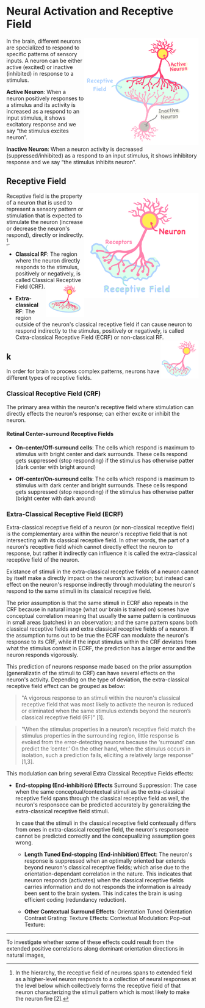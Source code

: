 <h1> Neural Activation and Receptive Field </h1>

  <img src="images/active_inactive_neuron.png" width="300" align="right"/>


  

  In the brain, different neurons are specialized to respond to specific patterns of sensory inputs. 
  A neuron can be either active (excited) or inactive (inhibited) in response to a stimulus.

  **Active Neuron**: When a neuron positively responses to a stimulus and its activity is increased as a respond
  to an input stimulus, it shows excitatory response and we say “the stimulus excites neuron”.
  
  **Inactive Neuron**: When a neuron activity is decreased (suppressed/inhibited) as a respond to an input stimulus, 
  it shows inhibitory response and we say “the stimulus inhibits neuron”.


<h2>Receptive Field</h2>

  <img src="images/receptive_field.png" width="300" align="right"/>


Receptive field is the property of a neuron that is used to represent a sensory pattern or stimulation that is 
expected to stimulate the neuron (increase or decrease the neuron's respond), directly or indirectly. [^longnote]. 


* **Classical RF**: The region where the neuron directly responds to the stimulus, positively or negatively, is called Classical Receptive Field (CRF).
  <img src="images/neural_receptive_field.png" width="100" align="right"/>

* **Extra-classical RF**: The region outside of the neuron's classical receptive field if can cause neuron to respond indirectly to the stimulus, positively or negatively, is called Cxtra-classical Receptive Field (ECRF) or non-classical RF.
  <img src="images/neural_receptive_field_real.png" width="100" align="right"/>

k
------------------------------------------------------
  [^longnote]: In the hierarchy, the receptive field of neurons spans to extended field as a 
  higher-level neuron responds to a collection of neural responses at the level 
  below which collectively forms the receptive field of that neuron characterizing
  the stimuli pattern which is most likely to make the neuron fire [2]. 


In order for brain to process complex patterns, neurons have different types of receptive fields.



  <h3>Classical Receptive Field (CRF)</h3>
  
  The primary area within the neuron's receptive field where stimulation can 
  directly effects the neuron's response; can either excite or inhibit the neuron.

  <h4> Retinal Center-surround Receptive Fields </h4>
  
  * **On-center/Off-surround cells**: The cells which respond is maximum to stimulus with bright center
    and dark surrounds. These cells respond gets suppressed (stop responding) if the stimulus has otherwise patter (dark center
    with bright around)
    
  * **Off-center/On-surround cells**: The cells which respond is maximum to stimulus with dark center
    and bright surrounds. These cells respond gets suppressed (stop responding) if the stimulus has otherwise
    patter (bright center with dark around)




  <h3> Extra-Classical Receptive Field (ECRF) </h3>
  
   Extra-classical receptive field of a neuron (or non-classical receptive field)
   is the complementary area within the neuron's receptive field that is not intersecting
   with its classical receptive field. In other words, the part of a neuron's receptive field 
   which cannot directly effect the neuron to response, but rather it indirectly can
   influence it is called the extra-classical receptive field of the neuron. 
   
   Existance of stimuli in the extra-classical receptive fields of a neuron cannot by 
   itself make a directly impact on the neuron's activation; but instead can effect 
   on the neuron's response indirectly through modulating the neuron's respond to the 
   same stimuli in its classical receptive field. 
   
   The prior assumption is that the same stimuli in ECRF also repeats in the CRF 
   because in natural image (what our brain is trained on) scenes have conceptual 
   correlation meaning that usually the same pattern is continuous in small areas 
   (patches) in an observation; and the same pattern spans both classical receptive 
   fields and extra classical receptive fields of a neuron. If the assumption turns
   out to be true the ECRF can modulate the neuron's response to its CRF, while if 
   the input stimulus within the CRF deviates from what the stimulus context in 
   ECRF, the prediction has a larger error and the neuron responds vigorously.

   This prediction of neurons response made based on the prior assumption (generalizatin
   of the stimuli to CRF) can have several effects on the neuron's activity. Depending on 
   the type of deviation, the extra-classical receptive field effect can be grouped as below:
  
   > "A vigorous response to an stimuli within the neuron's classical receptive field 
   that was most likely to activate the neuron is reduced or eliminated when the same 
   stimulus extends beyond the neuron’s classical receptive field (RF)" [1].
    
   > "When the stimulus properties in a neuron’s receptive field
   match the stimulus properties in the surrounding region, little
   response is evoked from the error-detecting neurons because the
  ‘surround’ can predict the ‘center.’ On the other hand, when the
   stimulus occurs in isolation, such a prediction fails, eliciting a
   relatively large response" [1,3].

   This modulation can bring several Extra Classical Receptive 
   Fields effects:
   
   * **End-stopping (End-inhibition) Effects**
     Surround Suppression: The case when the same conceptual/contextual stimuli as
     the extra-classical receptive field spans through the classical receptive field as
     well, the neuron's responsece can  be predicted accurately by generalizing the
     extra-classical receptive field stimuli.

     In case that the stimuli in the classical receptive field contexually differs from
     ones in extra-classical receptive field, the neuron's responsece cannot be predicted
     correctly and the concepualizing assumption goes wrong.

     * **Length Tuned End-stopping (End-inhibition) Effect**:
       The neuron's response is suppressed when an optimally oriented bar extends
       beyond neuron's classical receptive fields; which arise due to the orientation-dependant
        correlation in the nature. This indicates that neuron responds (activates) when the
        classical receptive fields carries information and do not responds the information is
        already been sent to the brain system. This indicates the brain is using efficient
        coding (redundancy reduction).

     * **Other Contextual Surround Effects**:
       Orientation Tuned
       Orientation Contrast Grating:
       Texture Effects:
       Contextual Modulation:
       Pop-out Texture:

     
--------------------------------------------------------------------------

  To investigate whether some of these effects could
  result from the extended positive correlations along dominant
  orientation directions in natural images, 








  


